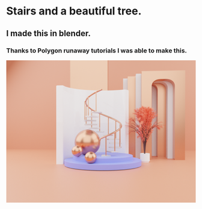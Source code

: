 # Stairs and a beautiful tree.
## I made this in blender.
### Thanks to Polygon runaway tutorials I was able to make this.
<img src = "https://github.com/Jael-Lois/Stairs-and-a-beautiful-tree/blob/main/beautiful.png">
